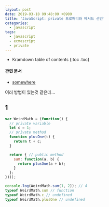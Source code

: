 ```yaml
---
layout: post
date: 2019-03-18 09:48:00 +0900
title: 'JavaScript: private 프로퍼티와 메서드 선언'
categories:
  - javascript
tags:
  - javascript
  - ecmascript
  - private
---
```


* Kramdown table of contents
{:toc .toc}

#### 관련 문서

- [somewhere](/somewhere)

여러 방법이 있는것 같은데...

## 1

```js
var WeirdMath = (function() {
  // private variable
  let c = 1;
  // private method
  function plusOne(t) {
    return t + c;
  }

  return { // public method
    sum: function(a, b) {
      return plusOne(a + b);
    }
  };
})();

console.log(WeirdMath.sum(1, 2)); // 4
typeof WeirdMath.sum // function
typeof WeirdMath.c // undefined
typeof WeirdMath.plusOne // undefined
```
